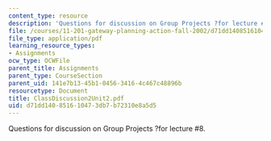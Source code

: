 ```yaml
---
content_type: resource
description: 'Questions for discussion on Group Projects ?for lecture #8.'
file: /courses/11-201-gateway-planning-action-fall-2002/d71dd140851610473db7b72310e8a5d5_ClassDiscussion2Unit2.pdf
file_type: application/pdf
learning_resource_types:
- Assignments
ocw_type: OCWFile
parent_title: Assignments
parent_type: CourseSection
parent_uid: 141e7b13-45b1-0456-3416-4c467c48896b
resourcetype: Document
title: ClassDiscussion2Unit2.pdf
uid: d71dd140-8516-1047-3db7-b72310e8a5d5
---
```

Questions for discussion on Group Projects ?for lecture #8.


